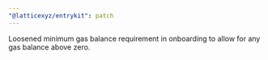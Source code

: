 ```yaml
---
"@latticexyz/entrykit": patch
---
```


Loosened minimum gas balance requirement in onboarding to allow for any gas balance above zero.
